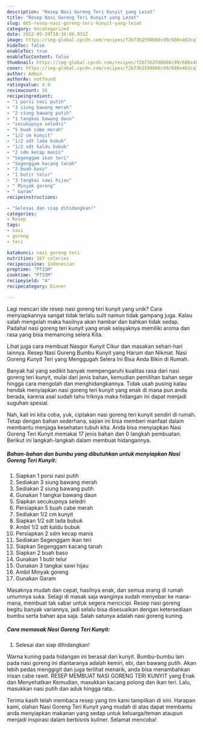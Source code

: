 ```yaml
---
description: "Resep Nasi Goreng Teri Kunyit yang Lezat"
title: "Resep Nasi Goreng Teri Kunyit yang Lezat"
slug: 665-resep-nasi-goreng-teri-kunyit-yang-lezat
category: Uncategorized
date: 2022-05-29T18:34:08.931Z
image: https://img-global.cpcdn.com/recipes/f2b73b2598b66c99/680x482cq70/nasi-goreng-teri-kunyit-foto-resep-utama.jpg
hideToc: false
enableToc: true
enableTocContent: false
thumbnail: https://img-global.cpcdn.com/recipes/f2b73b2598b66c99/680x482cq70/nasi-goreng-teri-kunyit-foto-resep-utama.jpg
cover: https://img-global.cpcdn.com/recipes/f2b73b2598b66c99/680x482cq70/nasi-goreng-teri-kunyit-foto-resep-utama.jpg
author: Admin
authorAv: notfound
ratingvalue: 4.9
reviewcount: 16
recipeingredient:
- "1 porsi nasi putih"
- "3 siung bawang merah"
- "2 siung bawang putih"
- "1 tangkai bawang daun"
- "secukupnya seledri"
- "5 buah cabe merah"
- "1/2 cm kunyit"
- "1/2 sdt lada bubuk"
- "1/2 sdt kaldu bubuk"
- "2 sdm kecap manis"
- "Segenggam ikan teri"
- "Segenggam kacang tanah"
- "2 buah baso"
- "1 butir telur"
- "3 tangkai sawi hijau"
- " Minyak goreng"
- " Garam"
recipeinstructions:

- "Selesai dan siap dihidangkan!"
categories:
- Resep
tags:
- nasi
- goreng
- teri

katakunci: nasi goreng teri 
nutrition: 167 calories
recipecuisine: Indonesian
preptime: "PT15M"
cooktime: "PT33M"
recipeyield: "4"
recipecategory: Dinner

---
```





Lagi mencari ide resep nasi goreng teri kunyit yang unik? Cara menyiapkannya sangat tidak terlalu sulit namun tidak gampang juga. Kalau salah mengolah maka hasilnya akan hambar dan bahkan tidak sedap. Padahal nasi goreng teri kunyit yang enak selayaknya memiliki aroma dan rasa yang bisa memancing selera Kita.





Lihat juga cara membuat Nasgor Kunyit Cikur dan masakan sehari-hari lainnya. Resep Nasi Goreng Bumbu Kunyit yang Harum dan Nikmat. Nasi Goreng Kunyit Teri yang Menggugah Selera Ini Bisa Anda Bikin di Rumah.

Banyak hal yang sedikit banyak mempengaruhi kualitas rasa dari nasi goreng teri kunyit, mulai dari jenis bahan, kemudian pemilihan bahan segar hingga cara mengolah dan menghidangkannya. Tidak usah pusing kalau hendak menyiapkan nasi goreng teri kunyit yang enak di mana pun anda berada, karena asal sudah tahu triknya maka hidangan ini dapat menjadi suguhan spesial.






Nah, kali ini kita coba, yuk, ciptakan nasi goreng teri kunyit sendiri di rumah. Tetap dengan bahan sederhana, sajian ini bisa memberi manfaat dalam membantu menjaga kesehatan tubuh kita. Anda bisa menyiapkan Nasi Goreng Teri Kunyit memakai 17 jenis bahan dan 0 langkah pembuatan. Berikut ini langkah-langkah dalam membuat hidangannya.

<!--inarticleads1-->

##### Bahan-bahan dan bumbu yang dibutuhkan untuk menyiapkan Nasi Goreng Teri Kunyit:

1. Siapkan 1 porsi nasi putih
1. Sediakan 3 siung bawang merah
1. Sediakan 2 siung bawang putih
1. Gunakan 1 tangkai bawang daun
1. Siapkan secukupnya seledri
1. Persiapkan 5 buah cabe merah
1. Sediakan 1/2 cm kunyit
1. Siapkan 1/2 sdt lada bubuk
1. Ambil 1/2 sdt kaldu bubuk
1. Persiapkan 2 sdm kecap manis
1. Sediakan Segenggam ikan teri
1. Siapkan Segenggam kacang tanah
1. Siapkan 2 buah baso
1. Gunakan 1 butir telur
1. Gunakan 3 tangkai sawi hijau
1. Ambil  Minyak goreng
1. Gunakan  Garam


Masaknya mudah dan cepat, hasilnya enak, dan semua orang di rumah umumnya suka. Selagi di masak saja wanginya sudah menyebar ke mana-mana, membuat tak sabar untuk segera mencicipi. Resep nasi goreng begitu banyak variannya, jadi selalu bisa disesuaikan dengan ketersediaan bumbu serta bahan apa saja. Salah satunya adalah nasi goreng kuning. 

<!--inarticleads2-->

##### Cara memasak Nasi Goreng Teri Kunyit:


1. Selesai dan siap dihidangkan!

Warna kuning pada hidangan ini berasal dari kunyit. Bumbu-bumbu lain pada nasi goreng ini diantaranya adalah kemiri, ebi, dan bawang putih. Akan lebih pedas menggigit dan juga terlihat menarik, anda bisa menambahkan irisan cabe rawit. RESEP MEMBUAT NASI GORENG TERI KUNYIT yang Enak dan Menyehatkan Kemudian, masukkan kacang polong dan ikan teri. Lalu, masukkan nasi putih dan aduk hingga rata.. 

Terima kasih telah membaca resep yang tim kami tampilkan di sini. Harapan kami, olahan Nasi Goreng Teri Kunyit yang mudah di atas dapat membantu anda menyiapkan makanan yang sedap untuk keluarga/teman ataupun menjadi inspirasi dalam berbisnis kuliner. Selamat mencoba!
